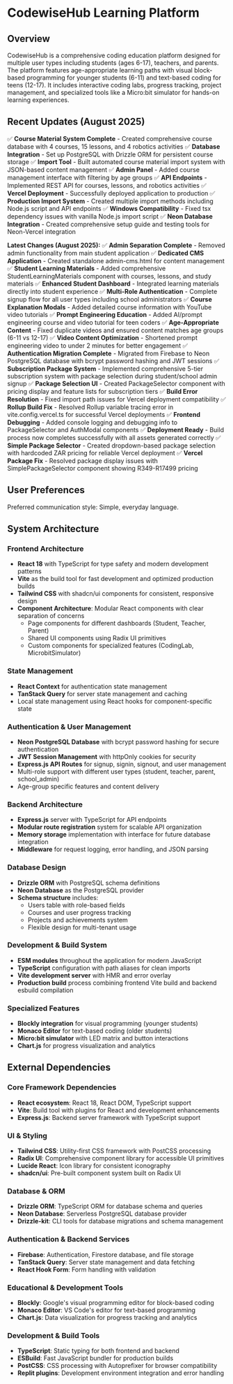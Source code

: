# CodewiseHub Learning Platform

## Overview

CodewiseHub is a comprehensive coding education platform designed for multiple user types including students (ages 6-17), teachers, and parents. The platform features age-appropriate learning paths with visual block-based programming for younger students (6-11) and text-based coding for teens (12-17). It includes interactive coding labs, progress tracking, project management, and specialized tools like a Micro:bit simulator for hands-on learning experiences.

## Recent Updates (August 2025)

✅ **Course Material System Complete** - Created comprehensive course database with 4 courses, 15 lessons, and 4 robotics activities
✅ **Database Integration** - Set up PostgreSQL with Drizzle ORM for persistent course storage
✅ **Import Tool** - Built automated course material import system with JSON-based content management
✅ **Admin Panel** - Added course management interface with filtering by age groups
✅ **API Endpoints** - Implemented REST API for courses, lessons, and robotics activities
✅ **Vercel Deployment** - Successfully deployed application to production
✅ **Production Import System** - Created multiple import methods including Node.js script and API endpoints
✅ **Windows Compatibility** - Fixed tsx dependency issues with vanilla Node.js import script
✅ **Neon Database Integration** - Created comprehensive setup guide and testing tools for Neon-Vercel integration

**Latest Changes (August 2025):**
✅ **Admin Separation Complete** - Removed admin functionality from main student application
✅ **Dedicated CMS Application** - Created standalone admin-cms.html for content management
✅ **Student Learning Materials** - Added comprehensive StudentLearningMaterials component with courses, lessons, and study materials
✅ **Enhanced Student Dashboard** - Integrated learning materials directly into student experience
✅ **Multi-Role Authentication** - Complete signup flow for all user types including school administrators
✅ **Course Explanation Modals** - Added detailed course information with YouTube video tutorials
✅ **Prompt Engineering Education** - Added AI/prompt engineering course and video tutorial for teen coders
✅ **Age-Appropriate Content** - Fixed duplicate videos and ensured content matches age groups (6-11 vs 12-17)
✅ **Video Content Optimization** - Shortened prompt engineering video to under 2 minutes for better engagement
✅ **Authentication Migration Complete** - Migrated from Firebase to Neon PostgreSQL database with bcrypt password hashing and JWT sessions
✅ **Subscription Package System** - Implemented comprehensive 5-tier subscription system with package selection during student/school admin signup
✅ **Package Selection UI** - Created PackageSelector component with pricing display and feature lists for subscription tiers
✅ **Build Error Resolution** - Fixed import path issues for Vercel deployment compatibility
✅ **Rollup Build Fix** - Resolved Rollup variable tracing error in vite.config.vercel.ts for successful Vercel deployments
✅ **Frontend Debugging** - Added console logging and debugging info to PackageSelector and AuthModal components
✅ **Deployment Ready** - Build process now completes successfully with all assets generated correctly
✅ **Simple Package Selector** - Created dropdown-based package selection with hardcoded ZAR pricing for reliable Vercel deployment
✅ **Vercel Package Fix** - Resolved package display issues with SimplePackageSelector component showing R349-R17499 pricing

## User Preferences

Preferred communication style: Simple, everyday language.

## System Architecture

### Frontend Architecture
- **React 18** with TypeScript for type safety and modern development patterns
- **Vite** as the build tool for fast development and optimized production builds
- **Tailwind CSS** with shadcn/ui components for consistent, responsive design
- **Component Architecture**: Modular React components with clear separation of concerns
  - Page components for different dashboards (Student, Teacher, Parent)
  - Shared UI components using Radix UI primitives
  - Custom components for specialized features (CodingLab, MicrobitSimulator)

### State Management
- **React Context** for authentication state management
- **TanStack Query** for server state management and caching
- Local state management using React hooks for component-specific state

### Authentication & User Management
- **Neon PostgreSQL Database** with bcrypt password hashing for secure authentication
- **JWT Session Management** with httpOnly cookies for security
- **Express.js API Routes** for signup, signin, signout, and user management
- Multi-role support with different user types (student, teacher, parent, school_admin)
- Age-group specific features and content delivery

### Backend Architecture
- **Express.js** server with TypeScript for API endpoints
- **Modular route registration** system for scalable API organization
- **Memory storage** implementation with interface for future database integration
- **Middleware** for request logging, error handling, and JSON parsing

### Database Design
- **Drizzle ORM** with PostgreSQL schema definitions
- **Neon Database** as the PostgreSQL provider
- **Schema structure** includes:
  - Users table with role-based fields
  - Courses and user progress tracking
  - Projects and achievements system
  - Flexible design for multi-tenant usage

### Development & Build System
- **ESM modules** throughout the application for modern JavaScript
- **TypeScript** configuration with path aliases for clean imports
- **Vite development server** with HMR and error overlay
- **Production build** process combining frontend Vite build and backend esbuild compilation

### Specialized Features
- **Blockly integration** for visual programming (younger students)
- **Monaco Editor** for text-based coding (older students)
- **Micro:bit simulator** with LED matrix and button interactions
- **Chart.js** for progress visualization and analytics

## External Dependencies

### Core Framework Dependencies
- **React ecosystem**: React 18, React DOM, TypeScript support
- **Vite**: Build tool with plugins for React and development enhancements
- **Express.js**: Backend server framework with TypeScript support

### UI & Styling
- **Tailwind CSS**: Utility-first CSS framework with PostCSS processing
- **Radix UI**: Comprehensive component library for accessible UI primitives
- **Lucide React**: Icon library for consistent iconography
- **shadcn/ui**: Pre-built component system built on Radix UI

### Database & ORM
- **Drizzle ORM**: TypeScript ORM for database schema and queries
- **Neon Database**: Serverless PostgreSQL database provider
- **Drizzle-kit**: CLI tools for database migrations and schema management

### Authentication & Backend Services
- **Firebase**: Authentication, Firestore database, and file storage
- **TanStack Query**: Server state management and data fetching
- **React Hook Form**: Form handling with validation

### Educational & Development Tools
- **Blockly**: Google's visual programming editor for block-based coding
- **Monaco Editor**: VS Code's editor for text-based programming
- **Chart.js**: Data visualization for progress tracking and analytics

### Development & Build Tools
- **TypeScript**: Static typing for both frontend and backend
- **ESBuild**: Fast JavaScript bundler for production builds
- **PostCSS**: CSS processing with Autoprefixer for browser compatibility
- **Replit plugins**: Development environment integration and error handling
